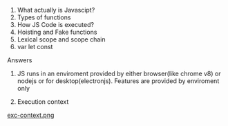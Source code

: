 1. What actually is Javascipt?
2. Types of functions
3. How JS Code is executed?
4. Hoisting and Fake functions
5. Lexical scope and scope chain
6. var let const


Answers
1. JS runs in an enviroment provided by either browser(like chrome v8) or nodejs or for desktop(electronjs).
Features are provided by enviroment only 


3. Execution context

[exc-context.png](https://raw.githubusercontent.com/ravencode/web-dev-pep/master/JS-Interview-Qs/img/exc-context.png)

